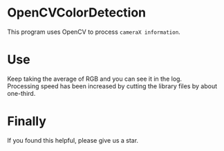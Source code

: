 # OpenCVColorDetection
This program uses OpenCV to process `cameraX information`.   
# Use
Keep taking the average of RGB and you can see it in the log.  
Processing speed has been increased by cutting the library files by about one-third.
# Finally
If you found this helpful, please give us a star.
